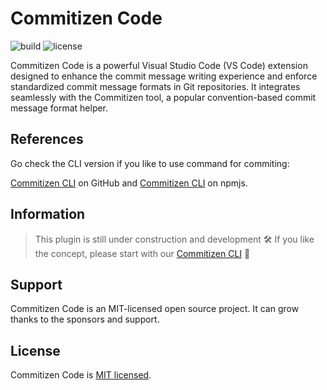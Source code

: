 # Commitizen Code

![build](https://github.com/iamando/commitizen-code-extension/workflows/build/badge.svg)
![license](https://img.shields.io/github/license/iamando/commitizen-code-extension?color=success)

Commitizen Code is a powerful Visual Studio Code (VS Code) extension designed to enhance the commit message writing experience and enforce standardized commit message formats in Git repositories. It integrates seamlessly with the Commitizen tool, a popular convention-based commit message format helper.

## References

Go check the CLI version if you like to use command for commiting:

[Commitizen CLI](https://github.com/iamando/commitizen-cli) on GitHub and [Commitizen CLI](https://www.npmjs.com/package/commitizen-cli) on npmjs.

## Information

> This plugin is still under construction and development 🛠️
> If you like the concept, please start with our [Commitizen CLI](https://github.com/iamando/commitizen-cli) 🚀

## Support

Commitizen Code is an MIT-licensed open source project. It can grow thanks to the sponsors and support.

## License

Commitizen Code is [MIT licensed](LICENSE).

